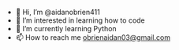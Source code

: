 - 👋 Hi, I’m @aidanobrien411
- 👀 I’m interested in learning how to code
- 🌱 I’m currently learning Python
- 📫 How to reach me obrienaidan03@gmail.com

<!---
aidanobrien411/aidanobrien411 is a ✨ special ✨ repository because its `README.md` (this file) appears on your GitHub profile.
You can click the Preview link to take a look at your changes.
--->
